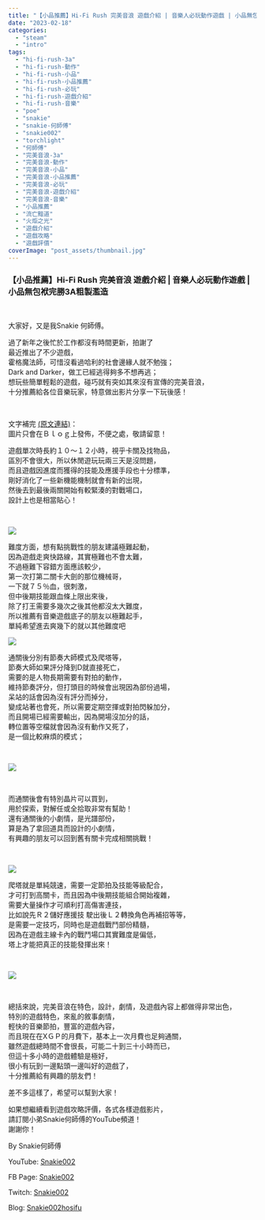 ```yaml
---
title: "【小品推薦】Hi-Fi Rush 完美音浪 遊戲介紹 | 音樂人必玩動作遊戲 | 小品無包袱完勝3A粗製濫造"
date: "2023-02-18"
categories: 
  - "steam"
  - "intro"
tags: 
  - "hi-fi-rush-3a"
  - "hi-fi-rush-動作"
  - "hi-fi-rush-小品"
  - "hi-fi-rush-小品推薦"
  - "hi-fi-rush-必玩"
  - "hi-fi-rush-遊戲介紹"
  - "hi-fi-rush-音樂"
  - "poe"
  - "snakie"
  - "snakie-何師傅"
  - "snakie002"
  - "torchlight"
  - "何師傅"
  - "完美音浪-3a"
  - "完美音浪-動作"
  - "完美音浪-小品"
  - "完美音浪-小品推薦"
  - "完美音浪-必玩"
  - "完美音浪-遊戲介紹"
  - "完美音浪-音樂"
  - "小品推薦"
  - "流亡黯道"
  - "火炬之光"
  - "遊戲介紹"
  - "遊戲攻略"
  - "遊戲評價"
coverImage: "post_assets/thumbnail.jpg"
---
```


### 【小品推薦】Hi-Fi Rush 完美音浪 遊戲介紹 | 音樂人必玩動作遊戲 | 小品無包袱完勝3A粗製濫造

  
   

  
大家好，又是我Snakie 何師傅。  

  
過了新年之後忙於工作都沒有時間更新，拍謝了  
最近推出了不少遊戲，  
霍格魔法師，可惜沒看過哈利的社會邊緣人就不勉強；  
Dark and Darker，做工已經逃得夠多不想再逃；  
想玩些簡單輕鬆的遊戲，碰巧就有突如其來沒有宣傳的完美音浪，  
十分推薦給各位音樂玩家，特意做出影片分享一下玩後感！  

  
   

  
文字補完 [(原文連結)](https://snakie002hosifu.blog/hifirush/)：  
圖片只會在Ｂｌｏｇ上發佈，不便之處，敬請留意！  

  
遊戲單次時長約１０～１２小時，視乎卡關及找物品，  
區別不會很大，所以休閒遊玩玩兩三天是沒問題，  
而且遊戲因進度而獲得的技能及應援手段也十分標準，  
剛好消化了一些新機能機制就會有新的出現，  
然後去到最後兩關開始有較緊湊的對戰場口，  
設計上也是相當貼心！  

  
   

  
![](post_assets/2023-02-04-18-41-43.mp4_snapshot_01.00.17.520-1024x576.jpg)  

  
難度方面，想有點挑戰性的朋友建議極難起動，  
因為遊戲走爽快路線，其實極難也不會太難，  
不過極難下容錯方面應該較少，  
第一次打第二關卡大劍的那位機械哥，  
一下就７５％血，很刺激，  
但中後期技能跟血條上限出來後，  
除了打王需要多幾次之後其他都沒太大難度，  
所以推薦有音樂遊戲底子的朋友以極難起手，  
單純希望進去爽幾下的就以其他難度吧  

  
![](post_assets/1-1024x576.jpg)  

  
通關後分別有節奏大師模式及爬塔等，  
節奏大師如果評分降到D就直接死亡，  
需要的是人物長期需要有對拍的動作，  
維持節奏評分，但打頭目的時候會出現因為部份過場，  
呆站的話會因為沒有評分而掉分，  
變成站著也會死，所以需要定期空揮或對拍閃躲加分，  
而且開場已經需要輸出，因為開場沒加分的話，  
轉位置等空檔就會因為沒有動作又死了，  
是一個比較麻煩的模式；  

  
   

  
![](post_assets/2023-02-05-06-34-56.mp4_snapshot_45.03.509-1024x576.jpg)  

  
   

  
而通關後會有特別晶片可以買到，  
用於探索，對解任或全拾取非常有幫助！  
還有通關後的小劇情，是光譜部份，  
算是為了拿回道具而設計的小劇情，  
有興趣的朋友可以回到舊有關卡完成相關挑戰！  

  
   

  
![](post_assets/2023-02-05-06-34-56.mp4_snapshot_26.05.286-1024x576.jpg)  

  
爬塔就是單純競速，需要一定節拍及技能等級配合，  
才可打到高關卡，而且因為中後期技能組合開始複雜，  
需要大量操作才可順利打高傷害連技，  
比如說先Ｒ２儲好應援技 駛出後Ｌ２轉換角色再補招等等，  
是需要一定技巧，同時也是遊戲戰鬥部份精髓，  
因為在遊戲主線卡內的戰鬥場口其實難度是偏低，  
塔上才能把真正的技能發揮出來！  

  
   

  
![](post_assets/3-1024x576.jpg)  

  
   

  
總括來說，完美音浪在特色，設計，劇情，及遊戲內容上都做得非常出色，  
特別的遊戲特色，來亂的敘事劇情，  
輕快的音樂節拍，豐富的遊戲內容，  
而且現在在XＧＰ的月費下，基本上一次月費也足夠通關，  
雖然遊戲總時間不會很長，可能二十到三十小時而已，  
但這十多小時的遊戲體驗是極好，  
很小有玩到一邊點頭一邊叫好的遊戲了，  
十分推薦給有興趣的朋友們！  

  
差不多這樣了，希望可以幫到大家！  

  
如果想繼續看到遊戲攻略評價，各式各樣遊戲影片，  
請訂閱小弟Snakie何師傅的YouTube頻道！  
謝謝你！  

  
By Snakie何師傅  

  
YouTube: [Snakie002](https://www.youtube.com/channel/UCDOMLG_RBSoqVHK3sIYJeLA)  

  
FB Page: [Snakie002](https://www.facebook.com/Snakie002/)  

  
Twitch: [Snakie002](https://www.twitch.tv/snakie002/)  

  
Blog: [Snakie002hosifu](https://snakie002hosifu.blog/)
